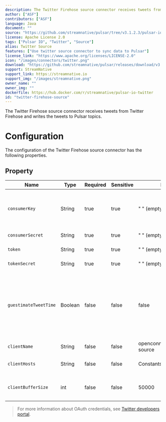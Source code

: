 ```yaml
---
description: The Twitter Firehose source connector receives tweets from Twitter Firehose and writes the tweets to Pulsar topics.
author: ["ASF"]
contributors: ["ASF"]
language: Java
document: ""
source: "https://github.com/streamnative/pulsar/tree/v3.1.2.3/pulsar-io/twitter"
license: Apache License 2.0
tags: ["Pulsar IO", "Twitter", "Source"]
alias: Twitter Source
features: ["Use twitter source connector to sync data to Pulsar"]
license_link: "https://www.apache.org/licenses/LICENSE-2.0"
icon: "/images/connectors/twitter.png"
download: "https://github.com/streamnative/pulsar/releases/download/v3.1.2.3/pulsar-io-twitter-3.1.2.3.nar"
support: StreamNative
support_link: https://streamnative.io
support_img: "/images/streamnative.png"
owner_name: ""
owner_img: ""
dockerfile: https://hub.docker.com/r/streamnative/pulsar-io-twitter
id: "twitter-firehose-source"
---
```


The Twitter Firehose source connector receives tweets from Twitter Firehose and writes the tweets to Pulsar topics.

# Configuration

The configuration of the Twitter Firehose source connector has the following properties.

## Property

| Name                  | Type    | Required | Sensitive | Default                      | Description                                                                                                                                                                    |
|-----------------------|---------|----------|-----------|------------------------------|--------------------------------------------------------------------------------------------------------------------------------------------------------------------------------|
| `consumerKey`         | String  | true     | true      | " " (empty string)           | The twitter OAuth consumer key.<br><br>For more information, see [Access tokens](https://developer.twitter.com/en/docs/basics/authentication/guides/access-tokens).            |
| `consumerSecret`      | String  | true     | true      | " " (empty string)           | The twitter OAuth consumer secret.                                                                                                                                             |
| `token`               | String  | true     | true      | " " (empty string)           | The twitter OAuth token.                                                                                                                                                       |
| `tokenSecret`         | String  | true     | true      | " " (empty string)           | The twitter OAuth secret.                                                                                                                                                      |
| `guestimateTweetTime` | Boolean | false    | false     | false                        | Most firehose events have null createdAt time.<br><br>If `guestimateTweetTime` set to true, the connector estimates the createdTime of each firehose event to be current time. |
| `clientName`          | String  | false    | false     | openconnector-twitter-source | The twitter firehose client name.                                                                                                                                              |
| `clientHosts`         | String  | false    | false     | Constants.STREAM_HOST        | The twitter firehose hosts to which client connects.                                                                                                                           |
| `clientBufferSize`    | int     | false    | false     | 50000                        | The buffer size for buffering tweets fetched from twitter firehose.                                                                                                            |

> For more information about OAuth credentials, see [Twitter developers portal](https://developer.twitter.com/en.html).
